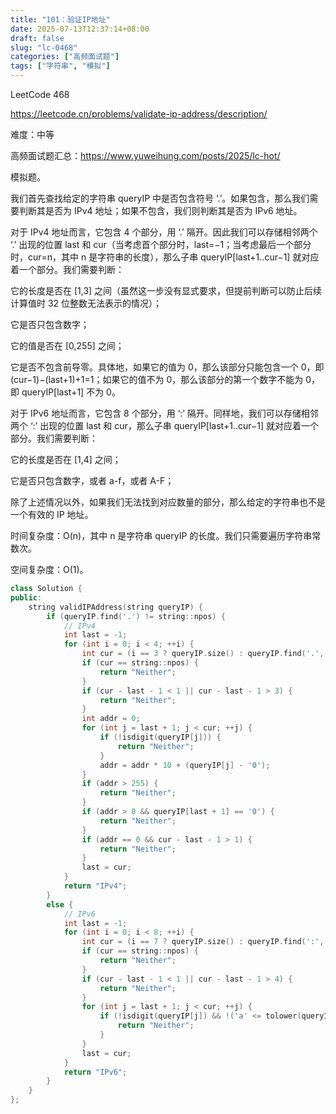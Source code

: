 ```yaml
---
title: "101：验证IP地址"
date: 2025-07-13T12:37:14+08:00
draft: false
slug: "lc-0468"
categories: ["高频面试题"]
tags: ["字符串", "模拟"]
---
```


LeetCode 468

https://leetcode.cn/problems/validate-ip-address/description/

难度：中等

高频面试题汇总：https://www.yuweihung.com/posts/2025/lc-hot/

模拟题。

我们首先查找给定的字符串 queryIP 中是否包含符号 ‘.’。如果包含，那么我们需要判断其是否为 IPv4 地址；如果不包含，我们则判断其是否为 IPv6 地址。

对于 IPv4 地址而言，它包含 4 个部分，用 ‘.’ 隔开。因此我们可以存储相邻两个 ‘.’ 出现的位置 last 和 cur（当考虑首个部分时，last=−1；当考虑最后一个部分时，cur=n，其中 n 是字符串的长度），那么子串 queryIP[last+1..cur−1] 就对应着一个部分。我们需要判断：

它的长度是否在 [1,3] 之间（虽然这一步没有显式要求，但提前判断可以防止后续计算值时 32 位整数无法表示的情况）；

它是否只包含数字；

它的值是否在 [0,255] 之间；

它是否不包含前导零。具体地，如果它的值为 0，那么该部分只能包含一个 0，即 (cur−1)−(last+1)+1=1；如果它的值不为 0，那么该部分的第一个数字不能为 0，即 queryIP[last+1] 不为 0。

对于 IPv6 地址而言，它包含 8 个部分，用 ‘:’ 隔开。同样地，我们可以存储相邻两个 ‘:’ 出现的位置 last 和 cur，那么子串 queryIP[last+1..cur−1] 就对应着一个部分。我们需要判断：

它的长度是否在 [1,4] 之间；

它是否只包含数字，或者 a-f，或者 A-F；

除了上述情况以外，如果我们无法找到对应数量的部分，那么给定的字符串也不是一个有效的 IP 地址。

时间复杂度：O(n)，其中 n 是字符串 queryIP 的长度。我们只需要遍历字符串常数次。

空间复杂度：O(1)。

<!--more-->

```cpp
class Solution {
public:
    string validIPAddress(string queryIP) {
        if (queryIP.find('.') != string::npos) {
            // IPv4
            int last = -1;
            for (int i = 0; i < 4; ++i) {
                int cur = (i == 3 ? queryIP.size() : queryIP.find('.', last + 1));
                if (cur == string::npos) {
                    return "Neither";
                }
                if (cur - last - 1 < 1 || cur - last - 1 > 3) {
                    return "Neither";
                }
                int addr = 0;
                for (int j = last + 1; j < cur; ++j) {
                    if (!isdigit(queryIP[j])) {
                        return "Neither";
                    }
                    addr = addr * 10 + (queryIP[j] - '0');
                }
                if (addr > 255) {
                    return "Neither";
                }
                if (addr > 0 && queryIP[last + 1] == '0') {
                    return "Neither";
                }
                if (addr == 0 && cur - last - 1 > 1) {
                    return "Neither";
                }
                last = cur;
            }
            return "IPv4";
        }
        else {
            // IPv6
            int last = -1;
            for (int i = 0; i < 8; ++i) {
                int cur = (i == 7 ? queryIP.size() : queryIP.find(':', last + 1));
                if (cur == string::npos) {
                    return "Neither";
                }
                if (cur - last - 1 < 1 || cur - last - 1 > 4) {
                    return "Neither";
                }
                for (int j = last + 1; j < cur; ++j) {
                    if (!isdigit(queryIP[j]) && !('a' <= tolower(queryIP[j]) && tolower(queryIP[j]) <= 'f')) {
                        return "Neither";
                    }
                }
                last = cur;
            }
            return "IPv6";
        }
    }
};
```
